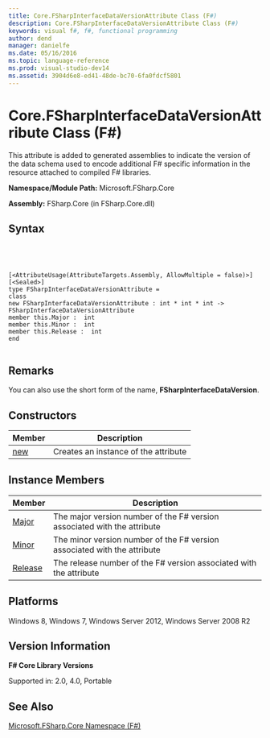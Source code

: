 ```yaml
---
title: Core.FSharpInterfaceDataVersionAttribute Class (F#)
description: Core.FSharpInterfaceDataVersionAttribute Class (F#)
keywords: visual f#, f#, functional programming
author: dend
manager: danielfe
ms.date: 05/16/2016
ms.topic: language-reference
ms.prod: visual-studio-dev14
ms.assetid: 3904d6e8-ed41-48de-bc70-6fa0fdcf5801 
---
```


# Core.FSharpInterfaceDataVersionAttribute Class (F#)

This attribute is added to generated assemblies to indicate the version of the data schema used to encode additional F# specific information in the resource attached to compiled F# libraries.

**Namespace/Module Path:** Microsoft.FSharp.Core

**Assembly:** FSharp.Core (in FSharp.Core.dll)


## Syntax



```




[<AttributeUsage(AttributeTargets.Assembly, AllowMultiple = false)>]
[<Sealed>]
type FSharpInterfaceDataVersionAttribute =
class
new FSharpInterfaceDataVersionAttribute : int * int * int -> FSharpInterfaceDataVersionAttribute
member this.Major :  int
member this.Minor :  int
member this.Release :  int
end


```





## Remarks
You can also use the short form of the name, **FSharpInterfaceDataVersion**.


## Constructors


|Member|Description|
|------|-----------|
|[new](http://msdn.microsoft.com/en-us/library/2ea3742d-ef71-4db0-a8cc-ba682f582703)|Creates an instance of the attribute|

## Instance Members


|Member|Description|
|------|-----------|
|[Major](http://msdn.microsoft.com/en-us/library/e4412901-f87a-4374-a841-ecb8a9b18276)|The major version number of the F# version associated with the attribute|
|[Minor](http://msdn.microsoft.com/en-us/library/bd90b482-658f-400f-a920-71069ac37cca)|The minor version number of the F# version associated with the attribute|
|[Release](http://msdn.microsoft.com/en-us/library/0444826b-5338-482b-a04c-c72c0c5ac0fc)|The release number of the F# version associated with the attribute|

## Platforms
Windows 8, Windows 7, Windows Server 2012, Windows Server 2008 R2


## Version Information
**F# Core Library Versions**

Supported in: 2.0, 4.0, Portable




## See Also
[Microsoft.FSharp.Core Namespace &#40;F&#35;&#41;](Microsoft.FSharp.Core-Namespace-%5BFSharp%5D.md)

